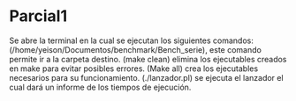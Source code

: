 # Parcial1
Se abre la terminal en la cual se ejecutan los siguientes comandos:
(/home/yeison/Documentos/benchmark/Bench_serie),
este comando permite ir a la carpeta destino.
(make clean)
elimina los ejecutables creados en make para evitar posibles errores.
(Make all) crea los ejecutables necesarios para su funcionamiento.
(./lanzador.pl)
se ejecuta el lanzador el cual dará un informe de los tiempos de ejecución.
